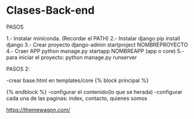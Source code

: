 # Clases-Back-end

PASOS

1.- Instalar miniconda. (Recordar el PATH)
2.- Instalar django
    pip install django
3.- Crear proyecto
    django-admin startproject NOMBREPROYECTO
4.- Craer APP 
    python manage.py startapp NOMBREAPP (app o core)
5.- para iniciar el proyecto:
    python manage.py runserver

PASOS 2: 

-crear base.html en templates/core
{% block principal %}

{% endblock %}
-configurar el contenido(lo que se herada)
-configurar cada una de las paginas:
    index, contacto, quienes somos



https://themewagon.com/